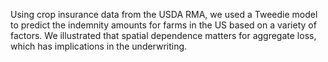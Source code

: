 Using crop insurance data from the USDA RMA, we used a Tweedie model to predict the indemnity amounts for farms in the US based on a variety of factors. We illustrated that spatial dependence matters for aggregate loss, which has implications in the underwriting.
